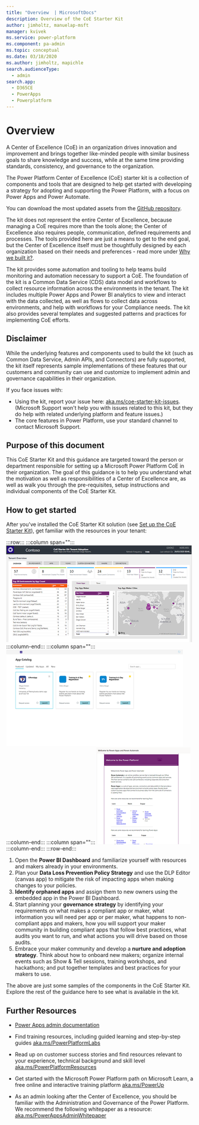 ```yaml
---
title: "Overview  | MicrosoftDocs"
description: Overview of the CoE Starter Kit
author: jimholtz, manuelap-msft
manager: kvivek
ms.service: power-platform
ms.component: pa-admin
ms.topic: conceptual
ms.date: 03/18/2020
ms.author: jimholtz, mapichle
search.audienceType: 
  - admin
search.app: 
  - D365CE
  - PowerApps
  - Powerplatform
---
```

# Overview

A Center of Excellence (CoE) in an organization drives innovation and improvement and brings together like-minded people with similar business goals to share knowledge and success, while at the same time providing standards, consistency, and governance to the organization. 

The Power Platform Center of Excellence (CoE) starter kit is a collection of components and tools that are designed to help get started with developing a strategy for adopting and supporting the Power Platform, with a focus on Power Apps and Power Automate.

You can download the most updated assets from the [GitHub repository](https://aka.ms/CoEStarterKitRepo).

The kit does not represent the entire Center of Excellence, because
managing a CoE requires more than the tools alone; the Center of Excellence
also requires people, communication, defined requirements and processes. The
tools provided here are just a means to get to the end goal, but the Center of
Excellence itself must be thoughtfully designed by each organization based on
their needs and preferences - read more under [Why we built it?](motivation.md).

The kit provides some automation and tooling to help teams build monitoring and
automation necessary to support a CoE. The foundation of the kit is a Common
Data Service (CDS) data model and workflows to collect resource information
across the environments in the tenant. The kit includes multiple Power Apps and
Power BI analytics to view and interact with the data collected, as well as
flows to collect data across environments, and help with workflows for your
Compliance needs. The kit also provides several templates
and suggested patterns and practices for implementing CoE efforts.

## Disclaimer

While the underlying features and components used to build the kit (such as Common Data Service, Admin APIs, and Connectors) are fully supported, the kit itself represents sample implementations of these features that our customers and community can use and customize to implement admin and governance capabilities in their organization.

If you face issues with:

- Using the kit, report your issue here: [aka.ms/coe-starter-kit-issues](https://aka.ms/coe-starter-kit-issues). (Microsoft Support won't help you with issues related to this kit, but they do help with related underlying platform and feature issues.)
- The core features in Power Platform, use your standard channel to contact Microsoft Support.

## Purpose of this document

This CoE Starter Kit and this guidance are targeted toward the person or department responsible for setting up a Microsoft Power Platform CoE in their organization. The goal of this guidance is to help you understand what the motivation as well as responsibilities of a Center of Excellence are, as well as walk you through the pre-requisites, setup instructions and individual components of the CoE Starter Kit.

## How to get started

After you've installed the CoE Starter Kit solution (see [Set up the CoE Starter Kit](setup.md)), get familiar with the resources in your tenant:

:::row:::
   :::column span="":::
      ![CoE Starter Kit Dashboard](media/coeoverview1.PNG)
   :::column-end:::
   :::column span="":::
      ![CoE Starter Kit App Catalog](media/coeoverview2.PNG)
   :::column-end:::
      :::column span="":::
      ![CoE Starter Kit Welcome eMail](media/coeoverview3.PNG)
   :::column-end:::
:::row-end:::

1. Open the **Power BI Dashboard** and familiarize yourself with resources and makers already in your environments.
1. Plan your **Data Loss Prevention Policy Strategy** and use the DLP Editor (canvas app) to mitigate the risk of impacting apps when making changes to your policies.
1. **Identify orphaned apps** and assign them to new owners using the embedded app in the Power BI Dashboard.
1. Start planning your **governance strategy** by identifying your requirements on what makes a compliant app or maker, what information you will need per app or per maker, what happens to non-compliant apps and makers, how you will support your maker community in building compliant apps that follow best practices, what audits you want to run, and what actions you will drive based on those audits.
1. Embrace your maker community and develop a **nurture and adoption strategy**. Think about how to onboard new makers; organize internal events such as Show & Tell sessions, training workshops, and hackathons; and put together templates and best practices for your makers to use.

The above are just some samples of the components in the CoE Starter Kit. Explore the rest of the guidance here to see what is available in the kit.

## Further Resources

- [Power Apps admin documentation](<https://docs.microsoft.com/powerplatform/admin>)

- Find training resources, including guided learning and step-by-step guides [aka.ms/PowerPlatformLabs](https://aka.ms/powerplatformlabs)

- Read up on customer success stories and find resources relevant to your experience, technical background and skill level [aka.ms/PowerPlatformResources](https://aka.ms/powerplatformresources)

- Get started with the Microsoft Power Platform path on Microsoft Learn, a free online and interactive training platform [aka.ms/PowerUp](<https://aka.ms/PowerUp>)

- As an admin looking after the Center of Excellence, you should be familiar with the Administration and Governance of the Power Platform. We recommend the following whitepaper as a resource: [aka.ms/PowerAppsAdminWhitepaper](<https://aka.ms/powerappsadminwhitepaper>)
